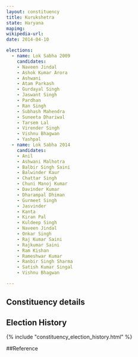 ```yaml
---
layout: constituency
title: Kurukshetra
state: Haryana
mapimg: 
wikipedia-url: 
date: 2014-04-10

elections: 
  - name: Lok Sabha 2009
    candidates: 
    - Naveen Jindal 
    - Ashok Kumar Arora 
    - Ashwani 
    - Atam Parkash 
    - Gurdayal Singh 
    - Jaswant Singh 
    - Pardhan 
    - Ran Singh 
    - Subhash Mahendra 
    - Suneeta Dhariwal 
    - Tarsem Lal 
    - Virender Singh 
    - Vishnu Bhagwan 
    - Yashpal  
  - name: Lok Sabha 2014
    candidates: 
    - Anil 
    - Ashwani Malhotra 
    - Balbir Singh Saini 
    - Balwinder Kaur 
    - Chattar Singh 
    - Chuni Manoj Kumar 
    - Davinder Kumar 
    - Dharampal Dhiman 
    - Gurmeet Singh 
    - Jasvinder 
    - Kanta 
    - Kiran Pal 
    - Kuldeep Singh 
    - Naveen Jindal 
    - Onkar Singh 
    - Raj Kumar Saini 
    - Rajkumar Saini 
    - Ram Kishan 
    - Rameshwar Kumar 
    - Ranbir Singh Sharma 
    - Satish Kumar Singal 
    - Vishnu Bhagwan  

---
```


## Constituency details


## Election History
{% include "constituency_election_history.html" %}

##Reference

